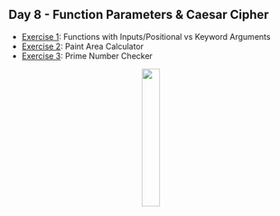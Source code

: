 ## Day 8 - Function Parameters & Caesar Cipher

- [Exercise 1](https://github.com/Sissaz/python-100-days/blob/main/day-01-100/day08/functions-positional-arguments.ipynb): Functions with Inputs/Positional vs Keyword Arguments
- [Exercise 2](https://github.com/Sissaz/python-100-days/blob/main/day-01-100/day08/paint-area-calculator.ipynb): Paint Area Calculator
- [Exercise 3](https://github.com/Sissaz/python-100-days/blob/main/day-01-100/day08/paint-area-calculator.ipynb): Prime Number Checker

<div align="center">
<a href="https://github.com/Sissaz" > <img width="25%"  src="https://cdn.discordapp.com/attachments/589442956021465142/971192953840222258/Sissasz.png" /></a>
</div>



